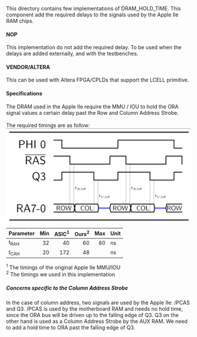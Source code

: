 This directory contains few implementations of DRAM_HOLD_TIME. This component add the required delays to the signals used by the Apple IIe RAM chips.

#### NOP
This implementation do not add the required delay.
To be used when the delays are added externally, and with the testbenches.

#### VENDOR/ALTERA
This can be used with Altera FPGA/CPLDs that support the LCELL primitive.

#### Specifications
The DRAM used in the Apple IIe require the MMU / IOU to hold the ORA signal values a certain delay past the Row and Column Address Strobe.<br/>
<br/>
The required timings are as follow:<br/>
<img src="/resources/DRAM_HOLD_TIME.png" width="720">

| Parameter | Min | ASIC<sup>1</sup> | Ours<sup>2</sup> | Max | Unit |
| - | -: | -: | -: | -: | - |
| t<sub>RAH</sub> | 32 | 40 | 60 | 80 | ns |
| t<sub>CAH</sub> | 20 | 172 | 48 |  | ns |

<sup>1</sup> The timings of the original Apple IIe MMU/IOU<br/>
<sup>2</sup> The timings we used in this implementation

##### Concerns specific to the Column Address Strobe
In the case of column address, two signals are used by the Apple IIe: /PCAS and Q3. /PCAS is used by the motherboard RAM and needs no hold time, since the ORA bus will be driven up to the falling edge of Q3. Q3 on the other hand is used as a Column Address Strobe by the AUX RAM. We need to add a hold time to ORA past the falling edge of Q3.

